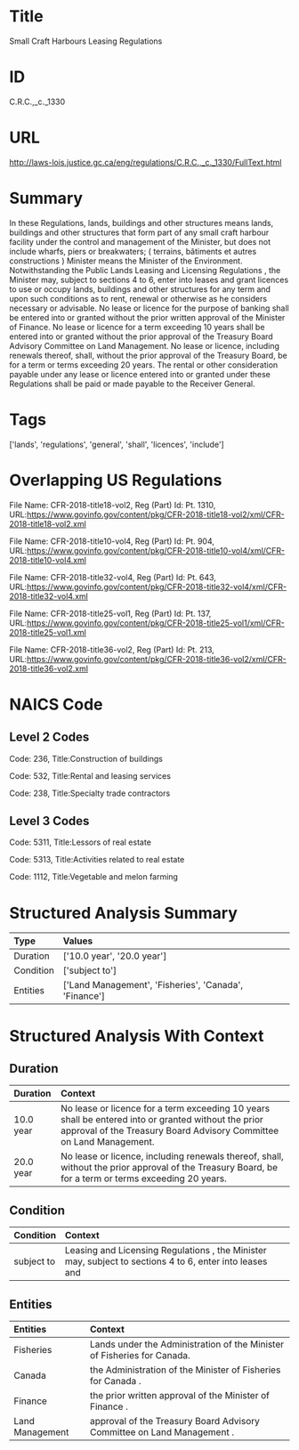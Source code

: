 # Title
Small Craft Harbours Leasing Regulations


# ID
C.R.C.,_c._1330

# URL
http://laws-lois.justice.gc.ca/eng/regulations/C.R.C.,_c._1330/FullText.html


# Summary
In these Regulations, lands, buildings and other structures  means lands, buildings and other structures that form part of any small craft harbour facility under the control and management of the Minister, but does not include wharfs, piers or breakwaters; ( terrains, bâtiments et autres constructions ) Minister  means the Minister of the Environment.
Notwithstanding the  Public Lands Leasing and Licensing Regulations , the Minister may, subject to sections 4 to 6, enter into leases and grant licences to use or occupy lands, buildings and other structures for any term and upon such conditions as to rent, renewal or otherwise as he considers necessary or advisable.
No lease or licence for the purpose of banking shall be entered into or granted without the prior written approval of the Minister of Finance.
No lease or licence for a term exceeding 10 years shall be entered into or granted without the prior approval of the Treasury Board Advisory Committee on Land Management.
No lease or licence, including renewals thereof, shall, without the prior approval of the Treasury Board, be for a term or terms exceeding 20 years.
The rental or other consideration payable under any lease or licence entered into or granted under these Regulations shall be paid or made payable to the Receiver General.


# Tags
['lands', 'regulations', 'general', 'shall', 'licences', 'include']


# Overlapping US Regulations
File Name: CFR-2018-title18-vol2, Reg (Part) Id: Pt. 1310, URL:https://www.govinfo.gov/content/pkg/CFR-2018-title18-vol2/xml/CFR-2018-title18-vol2.xml

File Name: CFR-2018-title10-vol4, Reg (Part) Id: Pt. 904, URL:https://www.govinfo.gov/content/pkg/CFR-2018-title10-vol4/xml/CFR-2018-title10-vol4.xml

File Name: CFR-2018-title32-vol4, Reg (Part) Id: Pt. 643, URL:https://www.govinfo.gov/content/pkg/CFR-2018-title32-vol4/xml/CFR-2018-title32-vol4.xml

File Name: CFR-2018-title25-vol1, Reg (Part) Id: Pt. 137, URL:https://www.govinfo.gov/content/pkg/CFR-2018-title25-vol1/xml/CFR-2018-title25-vol1.xml

File Name: CFR-2018-title36-vol2, Reg (Part) Id: Pt. 213, URL:https://www.govinfo.gov/content/pkg/CFR-2018-title36-vol2/xml/CFR-2018-title36-vol2.xml




# NAICS Code
## Level 2 Codes
Code: 236, Title:Construction of buildings

Code: 532, Title:Rental and leasing services

Code: 238, Title:Specialty trade contractors




## Level 3 Codes
Code: 5311, Title:Lessors of real estate

Code: 5313, Title:Activities related to real estate

Code: 1112, Title:Vegetable and melon farming







# Structured Analysis Summary
| Type      | Values                                                |
|:----------|:------------------------------------------------------|
| Duration  | ['10.0 year', '20.0 year']                            |
| Condition | ['subject to']                                        |
| Entities  | ['Land Management', 'Fisheries', 'Canada', 'Finance'] |


# Structured Analysis With Context
 


## Duration
| Duration   | Context                                                                                                                                                                    |
|:-----------|:---------------------------------------------------------------------------------------------------------------------------------------------------------------------------|
| 10.0 year  | No lease or licence for a term exceeding 10 years shall be entered into or granted without the prior approval of the Treasury Board Advisory Committee on Land Management. |
| 20.0 year  | No lease or licence, including renewals thereof, shall, without the prior approval of the Treasury Board, be for a term or terms exceeding 20 years.                       |


## Condition
| Condition   | Context                                                                                                 |
|:------------|:--------------------------------------------------------------------------------------------------------|
| subject to  | Leasing and Licensing Regulations , the Minister may, subject to sections 4 to 6, enter into leases and |


## Entities
| Entities        | Context                                                                  |
|:----------------|:-------------------------------------------------------------------------|
| Fisheries       | Lands under the Administration of the Minister of Fisheries  for Canada. |
| Canada          | the Administration of the Minister of Fisheries for Canada .             |
| Finance         | the prior written approval of the Minister of Finance .                  |
| Land Management | approval of the Treasury Board Advisory Committee on Land Management .   |


